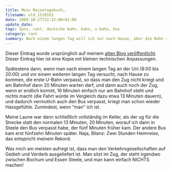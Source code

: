 ```yaml
---
title: Mein Reisetagebuch…
filename: old_1516553
date: 2009-10-27T22:32:00+01:00
update_date:
tags: öpnv, rant, deutsche bahn, bahn, u-bahn, bus
category: rant
summary: Nach einem langen Tag will ich nur nach Hause, aber die Bahn sorgt dafür, dass ich zwei Stunden dafür brauche.
---
```

Dieser Eintrag wurde ursprünglich auf meinem [alten Blog veröffentlicht](https://stu.blogger.de/stories/1516553/). Dieser Eintrag hier ist eine Kopie mit kleinen technischen Anpassungen.

Spätestens dann, wenn man nach einem langen Tag an der Uni (8:00 bis 20:00) und vor einem weiteren langen Tag versucht, nach Hause zu kommen, die erste U-Bahn verpasst, so dass man den Zug nicht kriegt und am Bahnhof dann 20 Minuten warten darf, und dann auch noch der Zug, wenn er endlich kommt, 16 Minuten einfach nur am Bahnhof steht und nichts macht (die Fahrt würde im Vergleich dazu etwa 13 Minuten dauern), und dadurch vermutlich auch den Bus verpasst, kriegt man schon wieder Hassgefühle. Zumindest, wenn "man" ich ist.

Meine Laune war dann schließlich vollständig im Keller, als der ug für die Strecke statt den normalen 13 Minuten, 20 Minuten, worauf ich dann in Steele den Bus verpasst habe, der fünf Minuten früher kam. Der andere Bus kam erst fünfzehn Minuten später. Naja, Bilanz: Zwei Stunden Heimreise, das entspricht meinem Rekord.

Was mich am meisten aufregt ist, dass man den Verkehrsgesellschaften auf Gedieh und Verderb ausgeliefert ist. Man sitzt im Zug, der steht irgendwo zwischen Bochum und Essen Steele, und man kann einfach NICHTS machen!
